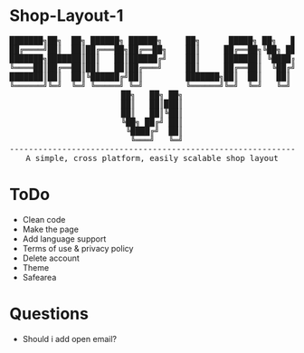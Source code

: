 # Shop-Layout-1
<div align = "center">
<pre>
███████╗██╗  ██╗ ██████╗ ██████╗     ██╗      █████╗ ██╗   ██╗ ██████╗ ██╗   ██╗████████╗
██╔════╝██║  ██║██╔═══██╗██╔══██╗    ██║     ██╔══██╗╚██╗ ██╔╝██╔═══██╗██║   ██║╚══██╔══╝
███████╗███████║██║   ██║██████╔╝    ██║     ███████║ ╚████╔╝ ██║   ██║██║   ██║   ██║   
╚════██║██╔══██║██║   ██║██╔═══╝     ██║     ██╔══██║  ╚██╔╝  ██║   ██║██║   ██║   ██║   
███████║██║  ██║╚██████╔╝██║         ███████╗██║  ██║   ██║   ╚██████╔╝╚██████╔╝   ██║   
╚══════╝╚═╝  ╚═╝ ╚═════╝ ╚═╝         ╚══════╝╚═╝  ╚═╝   ╚═╝    ╚═════╝  ╚═════╝    ╚═╝   
██╗   ██╗ ██╗
██║   ██║███║
██║   ██║╚██║
╚██╗ ██╔╝ ██║
 ╚████╔╝  ██║
  ╚═══╝   ╚═╝
-----------------------------------------------------------------------------------------
A simple, cross platform, easily scalable shop layout
</pre>
</div>

# ToDo
- Clean code
- Make the page
- Add language support
- Terms of use & privacy policy
- Delete account
- Theme
- Safearea
# Questions
- Should i add open email?